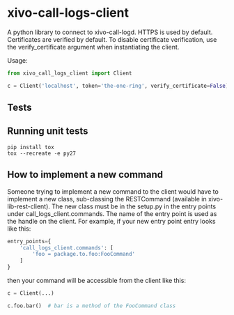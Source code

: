 xivo-call-logs-client
===================

A python library to connect to xivo-call-logd. HTTPS is used by default. Certificates are verified by default. To disable certificate verification, use the verify_certificate argument when instantiating the client.

Usage:

```python
from xivo_call_logs_client import Client

c = Client('localhost', token='the-one-ring', verify_certificate=False)

```

## Tests

Running unit tests
------------------

```
pip install tox
tox --recreate -e py27
```

## How to implement a new command

Someone trying to implement a new command to the client would have to implement a new class, sub-classing the RESTCommand (available in xivo-lib-rest-client). The new class must be in the setup.py in the entry points under call_logs_client.commands. The name of the entry point is used as the handle on the client. For example, if your new entry point entry looks like this:

```python
entry_points={
    'call_logs_client.commands': [
        'foo = package.to.foo:FooCommand'
    ]
}
```

then your command will be accessible from the client like this:

```python
c = Client(...)

c.foo.bar()  # bar is a method of the FooCommand class
```
